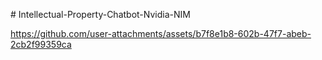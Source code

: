 #   I n t e l l e c t u a l - P r o p e r t y - C h a t b o t - N v i d i a - N I M 


 
 
https://github.com/user-attachments/assets/b7f8e1b8-602b-47f7-abeb-2cb2f99359ca
